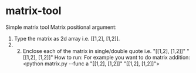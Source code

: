 # matrix-tool
Simple matrix tool
Matrix positional argument: 
  1. Type the matrix as 2d array i.e. [[1,2], [1,2]].
  2. 2. Enclose each of the matrix in single/double quote i.e. "[[1,2], [1,2]]" "[[1,2], [1,2]]"
How to run:
For example you want to do matrix addition: <python matrix.py --func a "[[1,2], [1,2]]" "[[1,2], [1,2]]">

